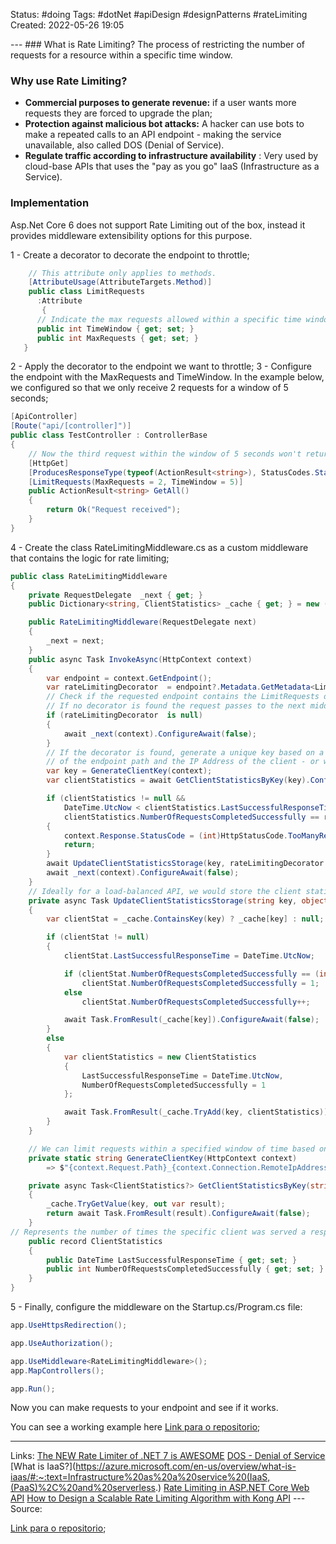 ﻿Status: #doing
Tags: #dotNet #apiDesign #designPatterns #rateLimiting
Created: 2022-05-26 19:05

--- ### What is Rate Limiting?
The process of restricting the number of requests for a resource within a specific time window.

### Why use Rate Limiting?

- **Commercial purposes to generate revenue:** if a user wants more requests they are forced to upgrade the plan;
- **Protection against malicious bot attacks:** A hacker can use bots to make a repeated calls to an API endpoint -
  making the service unavailable, also called DOS (Denial of Service).
- **Regulate traffic according to infrastructure availability** :  Very used by cloud-base APIs that uses the "pay as
  you go" IaaS (Infrastructure as a Service).

### Implementation

Asp.Net Core 6 does not support Rate Limiting out of the box, instead it provides middleware extensibility options for
this purpose.

1 - Create a decorator to decorate the endpoint to throttle;

```cs
    // This attribute only applies to methods.
    [AttributeUsage(AttributeTargets.Method)]
    public class LimitRequests
      :Attribute
	   {
      // Indicate the max requests allowed within a specific time window
      public int TimeWindow { get; set; }
      public int MaxRequests { get; set; }
   }
```

2 - Apply the decorator to the endpoint we want to throttle;
3 - Configure the endpoint with the MaxRequests and TimeWindow. In the example below, we configured so that we only
receive 2 requests for a window of 5 seconds;

```cs
[ApiController]
[Route("api/[controller]")]
public class TestController : ControllerBase
{
	// Now the third request within the window of 5 seconds won't return a successful response
    [HttpGet]
    [ProducesResponseType(typeof(ActionResult<string>), StatusCodes.Status200OK)]
    [LimitRequests(MaxRequests = 2, TimeWindow = 5)]
    public ActionResult<string> GetAll()
    {
        return Ok("Request received");
    }
}
```

4 - Create the class RateLimitingMiddleware.cs as a custom middleware that contains the logic for rate limiting;

```cs
public class RateLimitingMiddleware
{
    private RequestDelegate  _next { get; }
    public Dictionary<string, ClientStatistics> _cache { get; } = new ();

    public RateLimitingMiddleware(RequestDelegate next)
    {
        _next = next;
    }
    public async Task InvokeAsync(HttpContext context)
    {
        var endpoint = context.GetEndpoint();
        var rateLimitingDecorator  = endpoint?.Metadata.GetMetadata<LimitRequests>();
        // Check if the requested endpoint contains the LimitRequests decorator.
        // If no decorator is found the request passes to the next middleware
        if (rateLimitingDecorator  is null)
        {
            await _next(context).ConfigureAwait(false);
        }
        // If the decorator is found, generate a unique key based on a combination
        // of the endpoint path and the IP Address of the client - or wahatver you like.
        var key = GenerateClientKey(context);
        var clientStatistics = await GetClientStatisticsByKey(key).ConfigureAwait(false);

        if (clientStatistics != null &&
            DateTime.UtcNow < clientStatistics.LastSuccessfulResponseTime.AddSeconds(rateLimitingDecorator !.TimeWindow) &&
            clientStatistics.NumberOfRequestsCompletedSuccessfully == rateLimitingDecorator .MaxRequests)
        {
            context.Response.StatusCode = (int)HttpStatusCode.TooManyRequests;
            return;
        }
        await UpdateClientStatisticsStorage(key, rateLimitingDecorator !.MaxRequests).ConfigureAwait(false);
        await _next(context).ConfigureAwait(false);
    }
    // Ideally for a load-balanced API, we would store the client statistics data in a distributed cache like Redis and Memcached.
    private async Task UpdateClientStatisticsStorage(string key, object maxRequests)
    {
        var clientStat = _cache.ContainsKey(key) ? _cache[key] : null;

        if (clientStat != null)
        {
            clientStat.LastSuccessfulResponseTime = DateTime.UtcNow;

            if (clientStat.NumberOfRequestsCompletedSuccessfully == (int) maxRequests)
                clientStat.NumberOfRequestsCompletedSuccessfully = 1;
            else
                clientStat.NumberOfRequestsCompletedSuccessfully++;

            await Task.FromResult(_cache[key]).ConfigureAwait(false);
        }
        else
        {
            var clientStatistics = new ClientStatistics
            {
                LastSuccessfulResponseTime = DateTime.UtcNow,
                NumberOfRequestsCompletedSuccessfully = 1
            };

            await Task.FromResult(_cache.TryAdd(key, clientStatistics)).ConfigureAwait(false);
        }
    }

    // We can limit requests within a specified window of time based on the IP address, user id, or a client key.
    private static string GenerateClientKey(HttpContext context)
        => $"{context.Request.Path}_{context.Connection.RemoteIpAddress}";

    private async Task<ClientStatistics?> GetClientStatisticsByKey(string key)
    {
        _cache.TryGetValue(key, out var result);
        return await Task.FromResult(result).ConfigureAwait(false);
    }
// Represents the number of times the specific client was served a response and the time of the last successful response.
    public record ClientStatistics
    {
        public DateTime LastSuccessfulResponseTime { get; set; }
        public int NumberOfRequestsCompletedSuccessfully { get; set; }
    }
}
```

5 - Finally, configure the middleware on the Startup.cs/Program.cs file:

```cs
app.UseHttpsRedirection();

app.UseAuthorization();

app.UseMiddleware<RateLimitingMiddleware>();
app.MapControllers();

app.Run();
```

Now you can make requests to your endpoint and see if it works.

You can see a working example here [Link para o repositorio]('');

---
Links:
[The NEW Rate Limiter of .NET 7 is AWESOME](http://obsidian.md)
[DOS - Denial of Service](https://en.wikipedia.org/wiki/Denial-of-service_attack)
[What is IaaS?](https://azure.microsoft.com/en-us/overview/what-is-iaas/#:~:text=Infrastructure%20as%20a%20service%20(IaaS,(PaaS)%2C%20and%20serverless.)
[Rate Limiting in ASP.NET Core Web API](https://code-maze.com/aspnetcore-web-api-rate-limiting/)
[How to Design a Scalable Rate Limiting Algorithm with Kong API](https://konghq.com/blog/how-to-design-a-scalable-rate-limiting-algorithm)
--- Source:

[Link para o repositorio]('');
